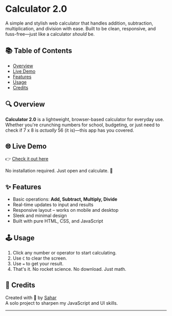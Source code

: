 # Calculator 2.0

A simple and stylish web calculator that handles addition, subtraction, multiplication, and division with ease. Built to be clean, responsive, and fuss-free—just like a calculator *should* be.

## 📚 Table of Contents

- [Overview](#-overview)
- [Live Demo](#-live-demo)
- [Features](#-features)
- [Usage](#-usage)
- [Credits](#-credits)

## 🔍 Overview

**Calculator 2.0** is a lightweight, browser-based calculator for everyday use. Whether you're crunching numbers for school, budgeting, or just need to check if 7 x 8 is *actually* 56 (it is)—this app has you covered.

## 🌐 Live Demo

👉 [Check it out here](https://sahar12572.github.io/Calculator-2.0/)

No installation required. Just open and calculate. 🔢

## ✨ Features

- Basic operations: **Add, Subtract, Multiply, Divide**
- Real-time updates to input and results
- Responsive layout – works on mobile and desktop
- Sleek and minimal design
- Built with pure HTML, CSS, and JavaScript

## 🕹️ Usage

1. Click any number or operator to start calculating.
2. Use `C` to clear the screen.
3. Use `=` to get your result.
4. That's it. No rocket science. No download. Just math.

## 🙌 Credits

Created with 💙 by [Sahar](https://github.com/Sahar12572)  
A solo project to sharpen my JavaScript and UI skills.

---

